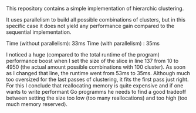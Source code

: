 This repository contains a simple implementation of hierarchic clustering.

It uses parallelism to build all possible combinations of clusters, but in this specific case it does not yield any performance gain compared to the sequential implementation.

Time (without parallelism): 33ms
Time (with parallelism)   : 35ms

I noticed a huge (compared to the total runtime of the program) performance boost when I set the size of the slice in line 137 from 10 to 4950 (the actual amount possible combinations with 100 cluster).
As soon as I changed that line, the runtime went from 53ms to 35ms.
Although much too oversized for the last passes of clustering, it fits the first pass just right. For this I conclude that reallocating memory is quite expensive and if one wants to write performant Go programms
he needs to find a good tradeoff between setting the size too low (too many reallocations) and too high (too much memory reserved).